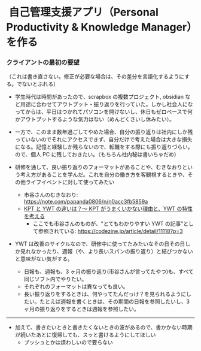 # ️ 自己管理支援アプリ（Personal Productivity & Knowledge Manager）を作る

### クライアントの最初の要望

（これは書き直さない。修正が必要な場合は、その差分を言語化するようにする。でないとぶれる）

- 学生時代は時間があったので、scrapbox の複数プロジェクト, obsidian など用途に合わせてアウトプット・振り返りを行っていた。しかし社会人になってからは、平日はつかれてパソコンを開けないし、休日もゼロベースで何かアウトプットするような気力はない（めんどくさいし休みたい）。

- 一方で、このまま数年過ごしてやめた場合、自分の振り返りは社内にしか残っていないのでそれにアクセスできず、自分だけで考えた場合は大きな損失になる。記憶と経験しか残らないので、転職をする際にも振り返りづらい。ので、個人 PC に残しておきたい。（もちろん社内秘は書いちゃだめ）

- 研修を通して、良い振り返りのフォーマットがあることや、むきなおりという考え方があることを学んだ。これを自分の働き方を客観視するときや、その他ライフイベントに対して使ってみたい

  - 市谷さんのむきなおり: https://note.com/papanda0806/n/n0acc3fb5859a
  - [KPT と YWT の違いは？～ KPT がうまくいかない理由と、YWT の特性を考える](https://qiita.com/viva_tweet_x/items/bab769c190508c4808be)
    - ここでも市谷さんのものが、"とてもわかりやすい YWT の記事"として参照されている: https://codezine.jp/article/detail/11118?p=3

- YWT は改善のサイクルなので、研修中に使ってたみたいなその日その日しか見れなかったり、週報（や、より長いスパンの振り返り）と結びつかないと意味がない気がする。
  - 日報も、週報も、3 ヶ月の振り返り(市谷さんが言ってたやつ)も、すべて同じソフト内でやりたい。
  - それぞれのフォーマットは異なっても良い。
  - 長い振り返りをするときは、何やってたんだっけ？を見られるようにしたい。たとえば週報を書くときは、その期間の日報を参照したいし、3 ヶ月の振り返りをするときは週報を参照したい。

---

- 加えて、書きたいときと書きたくないときの波があるので、書かかない時期が続いたあとに復帰しても、スッと書けるようにしてほしい
  - プッシュとかは煩わしいので要らない

